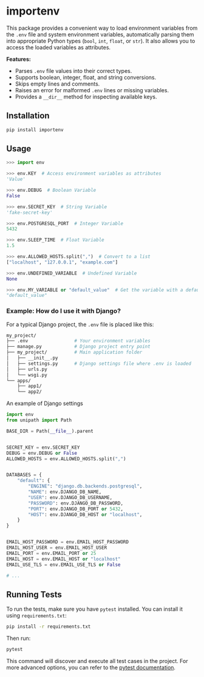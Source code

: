 # importenv

This package provides a convenient way to load environment variables from the `.env` file and system environment variables, automatically parsing them into appropriate Python types (`bool`, `int`, `float`, or `str`). It also allows you to access the loaded variables as attributes.

**Features:**

- Parses `.env` file values into their correct types.
- Supports boolean, integer, float, and string conversions.
- Skips empty lines and comments.
- Raises an error for malformed `.env` lines or missing variables.
- Provides a `__dir__` method for inspecting available keys.

## Installation

```sh
pip install importenv
```

## Usage

```python
>>> import env

>>> env.KEY  # Access environment variables as attributes
'Value'

>>> env.DEBUG  # Boolean Variable
False

>>> env.SECRET_KEY  # String Variable
'fake-secret-key'

>>> env.POSTGRESQL_PORT  # Integer Variable
5432

>>> env.SLEEP_TIME  # Float Variable
1.5

>>> env.ALLOWED_HOSTS.split(",")  # Convert to a list
["localhost", "127.0.0.1", "example.com"]

>>> env.UNDEFINED_VARIABLE  # Undefined Variable
None

>>> env.MY_VARIABLE or "default_value"  # Get the variable with a default fallback
"default_value"

```

### Example: How do I use it with Django?

For a typical Django project, the `.env` file is placed like this:

```bash
my_project/
├── .env                 # Your environment variables
├── manage.py            # Django project entry point
├── my_project/          # Main application folder
│   ├── __init__.py
│   ├── settings.py      # Django settings file where .env is loaded
│   ├── urls.py
│   └── wsgi.py
└── apps/
    ├── app1/
    └── app2/
```

An example of Django settings

```python
import env
from unipath import Path

BASE_DIR = Path(__file__).parent


SECRET_KEY = env.SECRET_KEY
DEBUG = env.DEBUG or False
ALLOWED_HOSTS = env.ALLOWED_HOSTS.split(",")


DATABASES = {
    "default": {
        "ENGINE": "django.db.backends.postgresql",
        "NAME": env.DJANGO_DB_NAME,
        "USER": env.DJANGO_DB_USERNAME,
        "PASSWORD": env.DJANGO_DB_PASSWORD,
        "PORT": env.DJANGO_DB_PORT or 5432,
        "HOST": env.DJANGO_DB_HOST or "localhost",
    }
}


EMAIL_HOST_PASSWORD = env.EMAIL_HOST_PASSWORD
EMAIL_HOST_USER = env.EMAIL_HOST_USER
EMAIL_PORT = env.EMAIL_PORT or 25
EMAIL_HOST = env.EMAIL_HOST or "localhost"
EMAIL_USE_TLS = env.EMAIL_USE_TLS or False

# ...
```

## Running Tests

To run the tests, make sure you have `pytest` installed. You can install it using `requirements.txt`:

```sh
pip install -r requirements.txt
```

Then run:

```sh
pytest
```

This command will discover and execute all test cases in the project.
For more advanced options, you can refer to the [pytest documentation](https://docs.pytest.org/en/stable/).
